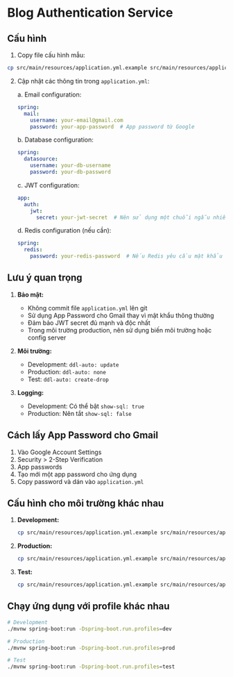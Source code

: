 # Blog Authentication Service

## Cấu hình

1. Copy file cấu hình mẫu:
```bash
cp src/main/resources/application.yml.example src/main/resources/application.yml
```

2. Cập nhật các thông tin trong `application.yml`:

   a. Email configuration:
   ```yaml
   spring:
     mail:
       username: your-email@gmail.com
       password: your-app-password  # App password từ Google
   ```

   b. Database configuration:
   ```yaml
   spring:
     datasource:
       username: your-db-username
       password: your-db-password
   ```

   c. JWT configuration:
   ```yaml
   app:
     auth:
       jwt:
         secret: your-jwt-secret  # Nên sử dụng một chuỗi ngẫu nhiên đủ mạnh
   ```

   d. Redis configuration (nếu cần):
   ```yaml
   spring:
     redis:
       password: your-redis-password  # Nếu Redis yêu cầu mật khẩu
   ```

## Lưu ý quan trọng

1. **Bảo mật:**
   - Không commit file `application.yml` lên git
   - Sử dụng App Password cho Gmail thay vì mật khẩu thông thường
   - Đảm bảo JWT secret đủ mạnh và độc nhất
   - Trong môi trường production, nên sử dụng biến môi trường hoặc config server

2. **Môi trường:**
   - Development: `ddl-auto: update`
   - Production: `ddl-auto: none`
   - Test: `ddl-auto: create-drop`

3. **Logging:**
   - Development: Có thể bật `show-sql: true`
   - Production: Nên tắt `show-sql: false`

## Cách lấy App Password cho Gmail

1. Vào Google Account Settings
2. Security > 2-Step Verification
3. App passwords
4. Tạo mới một app password cho ứng dụng
5. Copy password và dán vào `application.yml`

## Cấu hình cho môi trường khác nhau

1. **Development:**
   ```bash
   cp src/main/resources/application.yml.example src/main/resources/application-dev.yml
   ```

2. **Production:**
   ```bash
   cp src/main/resources/application.yml.example src/main/resources/application-prod.yml
   ```

3. **Test:**
   ```bash
   cp src/main/resources/application.yml.example src/main/resources/application-test.yml
   ```

## Chạy ứng dụng với profile khác nhau

```bash
# Development
./mvnw spring-boot:run -Dspring-boot.run.profiles=dev

# Production
./mvnw spring-boot:run -Dspring-boot.run.profiles=prod

# Test
./mvnw spring-boot:run -Dspring-boot.run.profiles=test
``` 